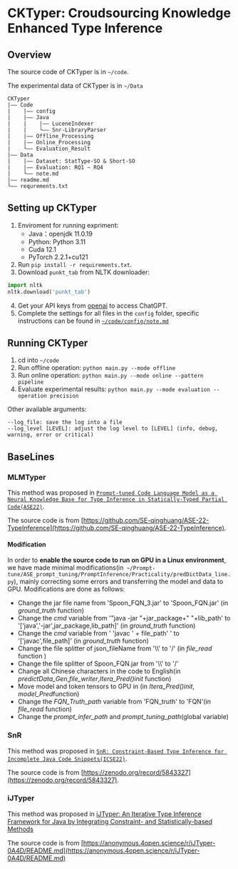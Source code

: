 # CKTyper: Croudsourcing Knowledge Enhanced Type Inference
## Overview
The source code of CKTyper is in `~/code`.

The experimental data of CKTyper is in `~/Data`

```
CKTyper
|—— Code
|    |—— config
|    |—— Java
|    |    |—— LuceneIndexer
|    |    └—— Snr-LibraryParser
|    |—— Offline_Processing
|    |—— Online_Processing
|    └—— Evaluation_Result
|—— Data
|    |—— Dataset: StatType-SO & Short-SO
|    |—— Evaluation: RQ1 ~ RQ4
|    └—— note.md
|—— readme.md
└—— requrements.txt
```

## Setting up CKTyper
1. Enviroment for running expriment:
   - Java：openjdk 11.0.19
   - Python: Python 3.11
   - Cuda 12.1
   - PyTorch 2.2.1+cu121
2. Run `pip install -r requirements.txt`.
3. Download `punkt_tab` from NLTK downloader:
```python
import nltk
nltk.download('punkt_tab')
```
4. Get your API keys from [openai](https://platform.openai.com/api-keys) to access ChatGPT.
5. Complete the settings for all files in the `config` folder, specific instructions can be found in [`~/code/config/note.md`](./code/config/note.md)

## Running CKTyper
1. cd into `~/code`
2. Run offline operation: `python main.py --mode offline`
3. Run online operation: `python main.py --mode online --pattern pipeline`
4. Evaluate experimental results: `python main.py --mode evaluation --operation precision`

Other available arguments:
```
--log_file: save the log into a file
--log_level [LEVEL]: adjust the log level to [LEVEL] (info, debug, warning, error or critical)
```

## BaseLines
### MLMTyper
This method was proposed in [`Prompt-tuned Code Language Model as a Neural Knowledge Base for Type Inference in Statically-Typed Partial Code(ASE22)`](https://dl.acm.org/doi/abs/10.1145/3551349.3556912).

The source code is from [https://github.com/SE-qinghuang/ASE-22-TypeInference](https://github.com/SE-qinghuang/ASE-22-TypeInference).

#### Modification
In order to **enable the source code to run on GPU in a Linux environment**, we have made minimal modifications(in` ~/Prompt-tune/ASE_prompt_tuning/PromptInference/Practicality/predDictData_line.py`), mainly correcting some errors and transferring the model and data to GPU.  Modifications are done as follows:  
- Change the jar file name from 'Spoon_FQN_3.jar' to 'Spoon_FQN.jar' (in *ground_truth* function)
- Change the *cmd* variable from '"java -jar "+jar_package+" "+lib_path' to '['java','-jar',jar_package,lib_path]' (in *ground_truth* function)
- Change the *cmd* variable from ' 'javac ' + file_path' ' to '['javac',file_path]' (in *ground_truth* function)
- Change the file splitter of json_fileName from '\\\\' to '/' (in *file_read* function )
- Change the file splitter of Spoon_FQN.jar from '\\\\' to '/'
- Change all Chinese characters in the code to English(in *predictData_Gen*,*file_writer*,*Itera_Pred()init* function)
- Move model and token tensors to GPU in (in *Itera_Pred()init*, *model_Pred*function)
- Change the *FQN_Truth_path* variable from 'FQN_truth' to 'FQN'(in *file_read* function)
- Change the *prompt_infer_path* and *prompt_tuning_path*(global variable)

### SnR
This method was proposed in [`SnR: Constraint-Based Type Inference for Incomplete Java Code Snippets(ICSE22)`](https://dl.acm.org/doi/abs/10.1145/3510003.3510061).

The source code is from [https://zenodo.org/record/5843327](https://zenodo.org/record/5843327).

### iJTyper
This method was proposed in [iJTyper: An Iterative Type Inference Framework for Java by Integrating Constraint- and Statistically-based Methods](https://arxiv.org/abs/2402.09995)

The source code is from [https://anonymous.4open.science/r/iJTyper-0A4D/README.md](https://anonymous.4open.science/r/iJTyper-0A4D/README.md)
